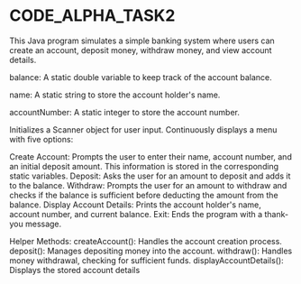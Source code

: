 # CODE_ALPHA_TASK2

This Java program simulates a simple banking system where users can create an account, deposit money, withdraw money, and view account details.

balance: A static double variable to keep track of the account balance.

name: A static string to store the account holder's name.

accountNumber: A static integer to store the account number.

Initializes a Scanner object for user input.
Continuously displays a menu with five options:

Create Account: Prompts the user to enter their name, account number, and an initial deposit amount. This information is stored in the corresponding static variables.
Deposit: Asks the user for an amount to deposit and adds it to the balance.
Withdraw: Prompts the user for an amount to withdraw and checks if the balance is sufficient before deducting the amount from the balance.
Display Account Details: Prints the account holder's name, account number, and current balance.
Exit: Ends the program with a thank-you message.

Helper Methods:
createAccount(): Handles the account creation process.
deposit(): Manages depositing money into the account.
withdraw(): Handles money withdrawal, checking for sufficient funds.
displayAccountDetails(): Displays the stored account details
